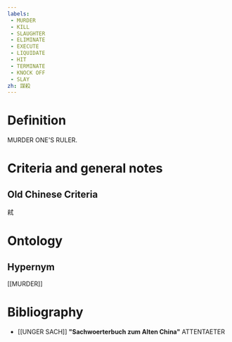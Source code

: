 ```yaml
---
labels: 
 - MURDER
 - KILL
 - SLAUGHTER
 - ELIMINATE
 - EXECUTE
 - LIQUIDATE
 - HIT
 - TERMINATE
 - KNOCK OFF
 - SLAY
zh: 謀殺
---
```


# Definition
MURDER ONE'S RULER. 
# Criteria and general notes
## Old Chinese Criteria
弒
# Ontology

## Hypernym
[[MURDER]]
# Bibliography
- [[UNGER SACH]]
**"Sachwoerterbuch zum Alten China"** 
ATTENTAETER